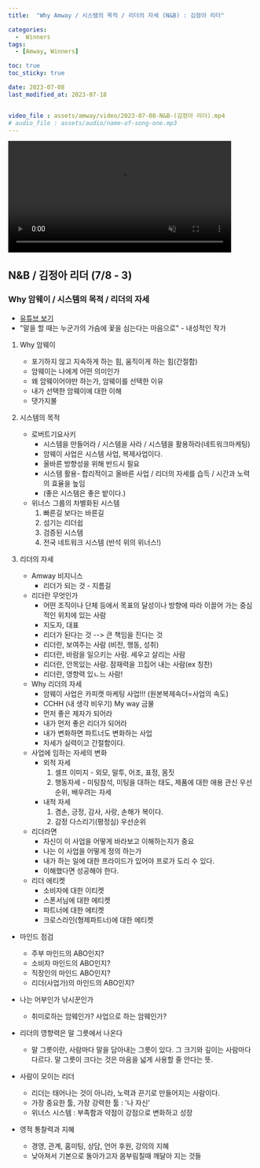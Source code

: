 ```yaml
---
title:  "Why Amway / 시스템의 목적 / 리더의 자세 (N&B) : 김정아 리더" 

categories:
  -  Winners
tags:
  - [Amway, Winners]

toc: true
toc_sticky: true

date: 2023-07-08
last_modified_at: 2023-07-18


video_file : assets/amway/video/2023-07-08-N&B-(김정아 리더).mp4
# audio_file : assets/audio/name-of-song-one.mp3
---
```



<video width="90%" muted autoplay controls>
    <source src="{{ page.video_file | relative_url }}" type="video/mp4">
</video>
<!-- <audio src="{{ page.audio_file | relative_url }}" controls loop></audio> -->

## N&B / 김정아 리더 (7/8 - 3)
### Why 암웨이 / 시스템의 목적 / 리더의 자세
+ [유튜브 보기](https://youtube.com/watch?v=MDERT4f7w58&feature=share)
+ "말을 할 때는 누군가의 가슴에 꽃을 심는다는 마음으로" - 내성적인 작가

1. Why 암웨이
    - 포기하지 않고 지속하게 하는 힘, 움직이게 하는 힘(간절함)
    - 암웨이는 나에게 어떤 의미인가
    - 왜 암웨이어야만 하는가, 암웨이를 선택한 이유
    - 내가 선택한 암웨이에 대한 이해
    - 댓가지불
    
2. 시스템의 목적
    + 로버트기요사키
        - 시스템을 만들어라 / 시스템을 사라 / 시스템을 활용하라(네트워크마케팅)
        - 암웨이 사업은 시스템 사업, 복제사업이다.
        - 올바른 방향성을 위해 반드시 필요
        - 시스템 활용- 합리적이고 올바른 사업 / 리더의 자세를 습득 / 시간과 노력의 효율을 높임
        - (좋은 시스템은 좋은 밭이다.)
    + 위너스 그룹의 차별화된 시스템
        1. 빠른길 보다는 바른길
        2. 섬기는 리더쉽
        3. 검증된 시스템
        4. 전국 네트워크 시스템 (반석 위의 위너스!)

3. 리더의 자세
    + Amway 비지니스
        - 리더가 되는 것 - 지름길
    + 리더란 무엇인가
        - 어떤 조직이나 단체 등에서 목표의 달성이나 방향에 따라 이끌어 가는 중심적인 위치에 있는 사람
        - 지도자, 대표
        - 리더가 된다는 것 --> 큰 책임을 진다는 것
        - 리더란, 보여주는 사람 (비전, 행동, 성취)
        - 리더란, 바람을 일으키는 사람. 세우고 살리는 사람
        - 리더란, 안목있는 사람. 잠재력을 끄집어 내는 사람(ex 칭찬)
        - 리더란, 영향력 있ㄴ느 사람!
    + Why 리더의 자세
        - 암웨이 사업은 카피캣 마케팅 사업!!! (원본복제속더=사업의 속도)
        - CCHH (내 생각 비우기) My way 금물
        - 먼저 좋은 제자가 되어라
        - 내가 먼저 좋은 리더가 되어라
        - 내가 변화하면 파트너도 변화하는 사업
        - 자세가 실력이고 간절함이다.
    + 사업에 임하는 자세의 변화
        - 외적 자세
            1. 셀프 이미지 - 외모, 말투, 어조, 표정, 몸짓
            2. 행동자세 - 미팅참석, 미팅을 대하는 태도, 제품에 대한 애용 관신 우선순위, 배우려는 자세
        - 내적 자세
            1. 겸손, 긍정, 감사, 사랑, 손해가 복이다.
            2. 감정 다스리기(평정심) 우선순위
    + 리더라면
        - 자신이 이 사업을 어떻게 바라보고 이해하는지가 중요
        - 나는 이 사업을 어떻게 정의 하는가
        - 내가 하는 일에 대한 프라이드가 있어야 프로가 도리 수 있다.
        - 이해했다면 성공해야 한다.
    + 리더 에티켓
        - 소비자에 대한 이티켓
        - 스폰서님에 대한 에티켓
        - 파트너에 대한 에티켓
        - 크로스라인(형제파트너)에 대한 에티켓

+ 마인드 점검
    - 주부 마인드의 ABO인지?
    - 소비자 마인드의 ABO인지?
    - 직장인의 마인드 ABO인지?
    - 리더(사업가)의 마인드의 ABO인지?

+ 나는 어부인가 낚시꾼인가
    - 취미로하는 암웨인가? 사업으로 하는 암웨인가?

+ 리더의 영향력은 말 그릇에서 나온다
    - 말 그릇이란, 사람마다 말을 담아내는 그릇이 있다. 그 크기와 깊이는 사람마다 다르다. 말 그릇이 크다는 것은 마음을 넓게 사용할 줄 안다는 뜻.

+ 사람이 모이는 리더
    - 리더는 태어나는 것이 아니라, 노력과 끈기로 만들어지는 사람이다.
    - 가장 중요한 툴, 가장 강력한 툴 : '나 자신'
    - 위너스 시스템 : 부족함과 약점이 강점으로 변화하고 성장

+ 영적 통찰력과 지혜
    - 경영, 관계, 홈미팅, 상담, 언어 후원, 강의의 지혜
    - 낮아져서 기본으로 돌아가고자 몸부림칠때 깨달아 지는 것들
    